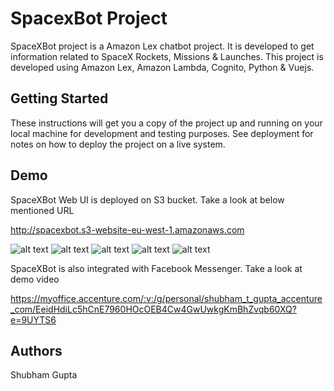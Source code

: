# SpacexBot Project

SpaceXBot project is a Amazon Lex chatbot project. It is developed to get information related to SpaceX Rockets, Missions & Launches. This project is developed using Amazon Lex, Amazon Lambda, Cognito, Python & Vuejs.

## Getting Started

These instructions will get you a copy of the project up and running on your local machine for development and testing purposes. See deployment for notes on how to deploy the project on a live system.

## Demo

SpaceXBot Web UI is deployed on S3 bucket. Take a look at below mentioned URL

http://spacexbot.s3-website-eu-west-1.amazonaws.com

![alt text](https://spacexbot.s3-eu-west-1.amazonaws.com/images/Image1.jpg)
![alt text](https://spacexbot.s3-eu-west-1.amazonaws.com/images/Image2.jpg)
![alt text](https://spacexbot.s3-eu-west-1.amazonaws.com/images/Image3.jpg)
![alt text](https://spacexbot.s3-eu-west-1.amazonaws.com/images/Image4.jpg)
![alt text](https://spacexbot.s3-eu-west-1.amazonaws.com/images/Image5.jpg)

SpaceXBot is also integrated with Facebook Messenger. Take a look at demo video

https://myoffice.accenture.com/:v:/g/personal/shubham_t_gupta_accenture_com/EeidHdiLc5hCnE7960HOcOEB4Cw4GwUwkgKmBhZvqb60XQ?e=9UYTS6

## Authors

Shubham Gupta
